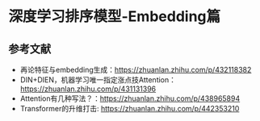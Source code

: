 # 深度学习排序模型-Embedding篇

## 参考文献
* 再论特征与embedding生成：https://zhuanlan.zhihu.com/p/432118382
* DIN+DIEN，机器学习唯一指定涨点技Attention：https://zhuanlan.zhihu.com/p/431131396
* Attention有几种写法？：https://zhuanlan.zhihu.com/p/438965894
* Transformer的升维打击: https://zhuanlan.zhihu.com/p/442353210


